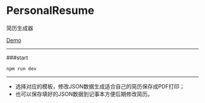 # PersonalResume
简历生成器

[Demo](https://xiaodel.github.io/PersonalResume/)

***


###start 

`npm run dev`

***


 + 选择对应的模板，修改JSON数据生成适合自己的简历保存成PDF打印；
 + 也可以保存填好的JSON数据到记事本方便后期修改简历。